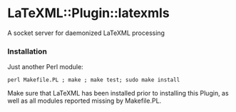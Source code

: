 LaTeXML::Plugin::latexmls
=======================

A socket server for daemonized LaTeXML processing

### Installation

Just another Perl module:
```
perl Makefile.PL ; make ; make test; sudo make install
```

Make sure that LaTeXML has been installed prior to installing this Plugin, as well as all modules reported missing by Makefile.PL.
